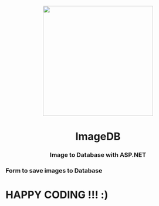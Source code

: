 <p align="center"><img src="https://user-images.githubusercontent.com/34022590/111371494-2cd65500-86a2-11eb-8479-f2241d6b6e51.jpg" width="300px"></p>

<h1 align="center">
    <strong>ImageDB</strong>
</h1>
<h3 align="center">
    <p>Image to Database with ASP.NET</p>
</h3>

### Form to save images to Database

# HAPPY CODING !!! :)

